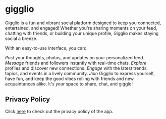 # gigglio

Gigglio is a fun and vibrant social platform designed to keep you connected, entertained, and engaged! Whether you're sharing moments on your feed, chatting with friends, or building your unique profile, Gigglio makes staying social a breeze.

With an easy-to-use interface, you can:

*Post* your thoughts, photos, and updates on your personalized feed.
*Message* friends and followers instantly with real-time chats.
*Explore* profiles and discover new connections.
*Engage* with the latest trends, topics, and events in a lively community.
*Join* Gigglio to express yourself, have fun, and keep the good vibes rolling with friends and new acquaintances alike. It's *your* space to share, chat, and giggle!

## Privacy Policy

Click [here](https://www.termsfeed.com/live/ad7688f9-1bd1-4c1d-815c-6fc2c2e9abac) to check out the privacy policy of the app.

